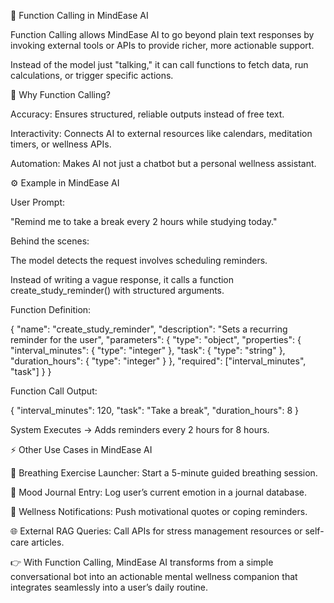 🔧 Function Calling in MindEase AI

Function Calling allows MindEase AI to go beyond plain text responses by invoking external tools or APIs to provide richer, more actionable support.

Instead of the model just "talking," it can call functions to fetch data, run calculations, or trigger specific actions.

🧠 Why Function Calling?

Accuracy: Ensures structured, reliable outputs instead of free text.

Interactivity: Connects AI to external resources like calendars, meditation timers, or wellness APIs.

Automation: Makes AI not just a chatbot but a personal wellness assistant.

⚙️ Example in MindEase AI

User Prompt:

"Remind me to take a break every 2 hours while studying today."

Behind the scenes:

The model detects the request involves scheduling reminders.

Instead of writing a vague response, it calls a function create_study_reminder() with structured arguments.

Function Definition:

{
  "name": "create_study_reminder",
  "description": "Sets a recurring reminder for the user",
  "parameters": {
    "type": "object",
    "properties": {
      "interval_minutes": { "type": "integer" },
      "task": { "type": "string" },
      "duration_hours": { "type": "integer" }
    },
    "required": ["interval_minutes", "task"]
  }
}


Function Call Output:

{
  "interval_minutes": 120,
  "task": "Take a break",
  "duration_hours": 8
}


System Executes → Adds reminders every 2 hours for 8 hours.

⚡ Other Use Cases in MindEase AI

🧘 Breathing Exercise Launcher: Start a 5-minute guided breathing session.

📅 Mood Journal Entry: Log user’s current emotion in a journal database.

🔔 Wellness Notifications: Push motivational quotes or coping reminders.

🌐 External RAG Queries: Call APIs for stress management resources or self-care articles.

👉 With Function Calling, MindEase AI transforms from a simple conversational bot into an actionable mental wellness companion that integrates seamlessly into a user’s daily routine.
